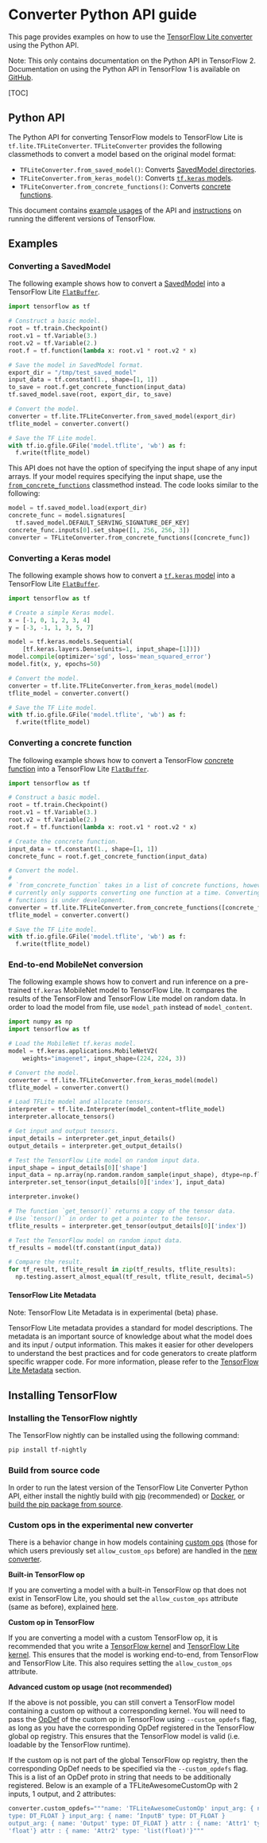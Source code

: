 # Converter Python API guide

This page provides examples on how to use the
[TensorFlow Lite converter](index.md) using the Python API.

Note: This only contains documentation on the Python API in TensorFlow 2.
Documentation on using the Python API in TensorFlow 1 is available on
[GitHub](https://github.com/tensorflow/tensorflow/blob/master/tensorflow/lite/g3doc/r1/convert/python_api.md).

[TOC]

## Python API

The Python API for converting TensorFlow models to TensorFlow Lite is
`tf.lite.TFLiteConverter`. `TFLiteConverter` provides the following classmethods
to convert a model based on the original model format:

*   `TFLiteConverter.from_saved_model()`: Converts
    [SavedModel directories](https://www.tensorflow.org/guide/saved_model).
*   `TFLiteConverter.from_keras_model()`: Converts
    [`tf.keras` models](https://www.tensorflow.org/guide/keras/overview).
*   `TFLiteConverter.from_concrete_functions()`: Converts
    [concrete functions](https://tensorflow.org/guide/concrete_function).

This document contains [example usages](#examples) of the API and
[instructions](#versioning) on running the different versions of TensorFlow.

## Examples <a name="examples"></a>

### Converting a SavedModel <a name="saved_model"></a>

The following example shows how to convert a
[SavedModel](https://www.tensorflow.org/guide/saved_model) into a
TensorFlow Lite [`FlatBuffer`](https://google.github.io/flatbuffers/).

```python
import tensorflow as tf

# Construct a basic model.
root = tf.train.Checkpoint()
root.v1 = tf.Variable(3.)
root.v2 = tf.Variable(2.)
root.f = tf.function(lambda x: root.v1 * root.v2 * x)

# Save the model in SavedModel format.
export_dir = "/tmp/test_saved_model"
input_data = tf.constant(1., shape=[1, 1])
to_save = root.f.get_concrete_function(input_data)
tf.saved_model.save(root, export_dir, to_save)

# Convert the model.
converter = tf.lite.TFLiteConverter.from_saved_model(export_dir)
tflite_model = converter.convert()

# Save the TF Lite model.
with tf.io.gfile.GFile('model.tflite', 'wb') as f:
  f.write(tflite_model)
```

This API does not have the option of specifying the input shape of any input
arrays. If your model requires specifying the input shape, use the
[`from_concrete_functions`](#concrete_function) classmethod instead. The code
looks similar to the following:

```python
model = tf.saved_model.load(export_dir)
concrete_func = model.signatures[
  tf.saved_model.DEFAULT_SERVING_SIGNATURE_DEF_KEY]
concrete_func.inputs[0].set_shape([1, 256, 256, 3])
converter = TFLiteConverter.from_concrete_functions([concrete_func])
```

### Converting a Keras model <a name="keras"></a>

The following example shows how to convert a
[`tf.keras` model](https://www.tensorflow.org/guide/keras/overview) into a
TensorFlow Lite [`FlatBuffer`](https://google.github.io/flatbuffers/).

```python
import tensorflow as tf

# Create a simple Keras model.
x = [-1, 0, 1, 2, 3, 4]
y = [-3, -1, 1, 3, 5, 7]

model = tf.keras.models.Sequential(
    [tf.keras.layers.Dense(units=1, input_shape=[1])])
model.compile(optimizer='sgd', loss='mean_squared_error')
model.fit(x, y, epochs=50)

# Convert the model.
converter = tf.lite.TFLiteConverter.from_keras_model(model)
tflite_model = converter.convert()

# Save the TF Lite model.
with tf.io.gfile.GFile('model.tflite', 'wb') as f:
  f.write(tflite_model)
```

### Converting a concrete function <a name="concrete_function"></a>

The following example shows how to convert a TensorFlow
[concrete function](https://tensorflow.org/guide/concrete_function) into a
TensorFlow Lite [`FlatBuffer`](https://google.github.io/flatbuffers/).

```python
import tensorflow as tf

# Construct a basic model.
root = tf.train.Checkpoint()
root.v1 = tf.Variable(3.)
root.v2 = tf.Variable(2.)
root.f = tf.function(lambda x: root.v1 * root.v2 * x)

# Create the concrete function.
input_data = tf.constant(1., shape=[1, 1])
concrete_func = root.f.get_concrete_function(input_data)

# Convert the model.
#
# `from_concrete_function` takes in a list of concrete functions, however,
# currently only supports converting one function at a time. Converting multiple
# functions is under development.
converter = tf.lite.TFLiteConverter.from_concrete_functions([concrete_func])
tflite_model = converter.convert()

# Save the TF Lite model.
with tf.io.gfile.GFile('model.tflite', 'wb') as f:
  f.write(tflite_model)
```

### End-to-end MobileNet conversion <a name="mobilenet"></a>

The following example shows how to convert and run inference on a pre-trained
`tf.keras` MobileNet model to TensorFlow Lite. It compares the results of the
TensorFlow and TensorFlow Lite model on random data. In order to load the model
from file, use `model_path` instead of `model_content`.

```python
import numpy as np
import tensorflow as tf

# Load the MobileNet tf.keras model.
model = tf.keras.applications.MobileNetV2(
    weights="imagenet", input_shape=(224, 224, 3))

# Convert the model.
converter = tf.lite.TFLiteConverter.from_keras_model(model)
tflite_model = converter.convert()

# Load TFLite model and allocate tensors.
interpreter = tf.lite.Interpreter(model_content=tflite_model)
interpreter.allocate_tensors()

# Get input and output tensors.
input_details = interpreter.get_input_details()
output_details = interpreter.get_output_details()

# Test the TensorFlow Lite model on random input data.
input_shape = input_details[0]['shape']
input_data = np.array(np.random.random_sample(input_shape), dtype=np.float32)
interpreter.set_tensor(input_details[0]['index'], input_data)

interpreter.invoke()

# The function `get_tensor()` returns a copy of the tensor data.
# Use `tensor()` in order to get a pointer to the tensor.
tflite_results = interpreter.get_tensor(output_details[0]['index'])

# Test the TensorFlow model on random input data.
tf_results = model(tf.constant(input_data))

# Compare the result.
for tf_result, tflite_result in zip(tf_results, tflite_results):
  np.testing.assert_almost_equal(tf_result, tflite_result, decimal=5)
```

#### TensorFlow Lite Metadata

Note: TensorFlow Lite Metadata is in experimental (beta) phase.

TensorFlow Lite metadata provides a standard for model descriptions. The
metadata is an important source of knowledge about what the model does and its
input / output information. This makes it easier for other developers to
understand the best practices and for code generators to create platform
specific wrapper code. For more information, please refer to the
[TensorFlow Lite Metadata](metadata.md) section.

## Installing TensorFlow <a name="versioning"></a>

### Installing the TensorFlow nightly <a name="2.0-nightly"></a>

The TensorFlow nightly can be installed using the following command:

```sh
pip install tf-nightly
```

### Build from source code <a name="latest_package"></a>

In order to run the latest version of the TensorFlow Lite Converter Python API,
either install the nightly build with
[pip](https://www.tensorflow.org/install/pip) (recommended) or
[Docker](https://www.tensorflow.org/install/docker), or
[build the pip package from source](https://www.tensorflow.org/install/source).

### Custom ops in the experimental new converter

There is a behavior change in how models containing
[custom ops](https://www.tensorflow.org/lite/guide/ops_custom) (those for which
users previously set `allow_custom_ops` before) are handled in the
[new converter](https://github.com/tensorflow/tensorflow/blob/917ebfe5fc1dfacf8eedcc746b7989bafc9588ef/tensorflow/lite/python/lite.py#L81).

**Built-in TensorFlow op**

If you are converting a model with a built-in TensorFlow op that does not exist
in TensorFlow Lite, you should set the `allow_custom_ops` attribute (same as
before), explained [here](https://www.tensorflow.org/lite/guide/ops_custom).

**Custom op in TensorFlow**

If you are converting a model with a custom TensorFlow op, it is recommended
that you write a [TensorFlow kernel](https://www.tensorflow.org/guide/create_op)
and [TensorFlow Lite kernel](https://www.tensorflow.org/lite/guide/ops_custom).
This ensures that the model is working end-to-end, from TensorFlow and
TensorFlow Lite. This also requires setting the `allow_custom_ops` attribute.

**Advanced custom op usage (not recommended)**

If the above is not possible, you can still convert a TensorFlow model
containing a custom op without a corresponding kernel. You will need to pass the
[OpDef](https://github.com/tensorflow/tensorflow/blob/master/tensorflow/core/framework/op_def.proto)
of the custom op in TensorFlow using `--custom_opdefs` flag, as long as you have
the corresponding OpDef registered in the TensorFlow global op registry. This
ensures that the TensorFlow model is valid (i.e. loadable by the TensorFlow
runtime).

If the custom op is not part of the global TensorFlow op registry, then the
corresponding OpDef needs to be specified via the `--custom_opdefs` flag. This
is a list of an OpDef proto in string that needs to be additionally registered.
Below is an example of a TFLiteAwesomeCustomOp with 2 inputs, 1 output, and 2
attributes:

```python
converter.custom_opdefs="""name: 'TFLiteAwesomeCustomOp' input_arg: { name: 'InputA'
type: DT_FLOAT } input_arg: { name: ‘InputB' type: DT_FLOAT }
output_arg: { name: 'Output' type: DT_FLOAT } attr : { name: 'Attr1' type:
'float'} attr : { name: 'Attr2' type: 'list(float)'}"""
```
